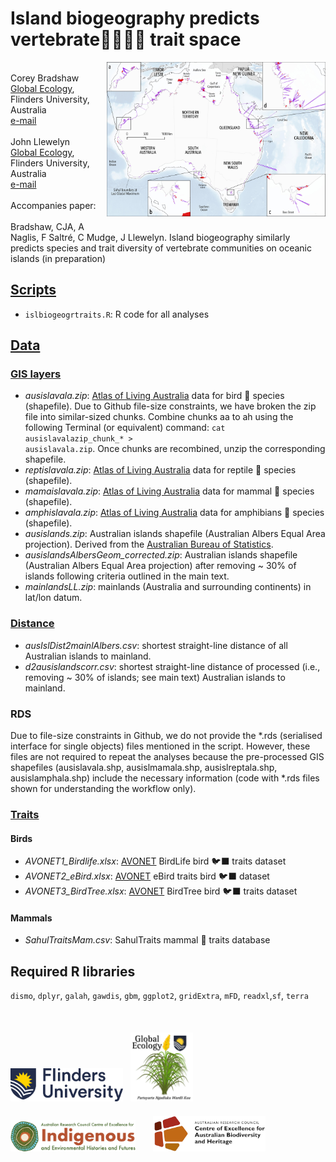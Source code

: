# Island biogeography predicts vertebrate🦎🐸🦅🦘 trait space
<img align="right" src="www/aus islands map.jpg" alt="islands of Australia" width="350" style="margin-bottom: 20px">

<br>
Corey Bradshaw<br>
<a href="http://globalecologyflinders.com">Global Ecology</a>, Flinders University, Australia<br>
<a href="mailto:corey.bradshaw@flinders.edu.au">e-mail</a><br>
<br>
John Llewelyn<br>
<a href="http://globalecologyflinders.com">Global Ecology</a>, Flinders University, Australia<br>
<a href="mailto:john.llewelyn@flinders.edu.au">e-mail</a><br>
<br>
Accompanies paper:<br>
<br>
Bradshaw, CJA, A Naglis, F Saltré, C Mudge, J Llewelyn. Island biogeography similarly predicts species and trait diversity of vertebrate communities on oceanic islands (in preparation)<br>

## <a href="https://github.com/cjabradshaw/AusIslBiogeogrTraits/tree/main/scripts">Scripts</a>
- <code>islbiogeogrtraits.R</code>: R code for all analyses

## <a href="https://github.com/cjabradshaw/AusIslBiogeogrTraits/tree/main/data">Data</a>
### <a href="https://github.com/cjabradshaw/AusIslBiogeogrTraits/tree/main/data/gis">GIS layers</a>
- <em>ausislavala.zip</em>: <a href="https://www.ala.org.au">Atlas of Living Australia</a> data for bird 🦅 species (shapefile). Due to Github file-size constraints, we have broken the zip file into similar-sized chunks. Combine chunks aa to ah using the following Terminal (or equivalent) command: <code>cat ausislavalazip_chunk_* > ausislavala.zip</code>. Once chunks are recombined, unzip the corresponding shapefile.
- <em>reptislavala.zip</em>: <a href="https://www.ala.org.au">Atlas of Living Australia</a> data for reptile 🦎 species (shapefile).
- <em>mamaislavala.zip</em>: <a href="https://www.ala.org.au">Atlas of Living Australia</a> data for mammal 🦘 species (shapefile).
- <em>amphislavala.zip</em>: <a href="https://www.ala.org.au">Atlas of Living Australia</a> data for amphibians 🐸 species (shapefile).
- <em>ausislands.zip</em>: Australian islands shapefile (Australian Albers Equal Area projection). Derived from the <a href="http://www.abs.gov.au/statistics/standards/australian-statistical-geography-standard-asgs-edition-3/jul2021-jun2026/access-and-downloads/digital-boundary-files">Australian Bureau of Statistics</a>.
- <em>ausislandsAlbersGeom_corrected.zip</em>: Australian islands shapefile  (Australian Albers Equal Area projection) after removing ~ 30% of islands following criteria outlined in the main text.
- <em>mainlandsLL.zip</em>: mainlands (Australia and surrounding continents) in lat/lon datum.

### <a href="https://github.com/cjabradshaw/AusIslBiogeogrTraits/tree/main/data/distance">Distance</a>
- <em>ausIslDist2mainlAlbers.csv</em>: shortest straight-line distance of all Australian islands to mainland.
- <em>d2ausislandscorr.csv</em>: shortest straight-line distance of processed (i.e., removing ~ 30% of islands; see main text) Australian islands to mainland.

### RDS
Due to file-size constraints in Github, we do not provide the *.rds (serialised interface for single objects) files mentioned in the script. However, these files are not required to repeat the analyses because the pre-processed GIS shapefiles (ausislavala.shp, ausislmamala.shp, ausislreptala.shp, ausislamphala.shp) include the necessary information (code with *.rds files shown for understanding the workflow only).

### <a href="https://github.com/cjabradshaw/AusIslBiogeogrTraits/tree/main/data/traits">Traits</a>
#### Birds
- <em>AVONET1_Birdlife.xlsx</em>: <a href="https://doi.org/10.1111/ele.13898">AVONET</a> BirdLife bird 🐦‍⬛ traits dataset
- <em>AVONET2_eBird.xlsx</em>: <a href="https://doi.org/10.1111/ele.13898">AVONET</a> eBird traits bird 🐦‍⬛ dataset
- <em>AVONET3_BirdTree.xlsx</em>: <a href="https://doi.org/10.1111/ele.13898">AVONET</a> BirdTree bird 🐦‍⬛ traits dataset

#### Mammals
- <em>SahulTraitsMam.csv</em>: SahulTraits mammal 🦘 traits database

## Required R libraries
<code>dismo</code>, <code>dplyr</code>, <code>galah</code>, <code>gawdis</code>, <code>gbm</code>, <code>ggplot2</code>, <code>gridExtra</code>, <code>mFD</code>, <code>readxl</code>,<code>sf</code>, <code>terra</code>
<br>
<br>
<p><a href="https://www.flinders.edu.au"><img align="bottom-left" src="www/Flinders_University_Logo_Horizontal_RGB_Master.png" alt="Flinders University logo" width="180" style="margin-top: 20px"></a> &nbsp; <a href="https://globalecologyflinders.com"><img align="bottom-left" src="www/GEL Logo Kaurna New Transp.png" alt="GEL logo" width="100" style="margin-top: 20px"></a>  &nbsp; &nbsp; <a href="https://ciehf.au"><img align="bottom-left" src="www/CIEHFlogoHorizTransp.png" alt="CIEHF logo" width="200" style="margin-top: 20px"></a>  &nbsp; &nbsp; &nbsp; <a href="https://www.epicaustralia.org.au"><img align="bottom-left" src="www/CabahFCL.jpg" alt="CABAH logo" width="180" style="margin-top: 20px"></a></p>

